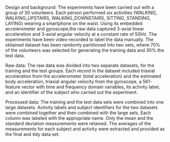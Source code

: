 Design and background: The experiments have been carried out with a group of 30 volunteers. Each person performed six activities (WALKING, WALKING_UPSTAIRS, WALKING_DOWNSTAIRS, SITTING, STANDING, LAYING) wearing a smartphone on the waist. Using its embedded accelerometer and gyroscope,the raw data captured 3-axial linear acceleration and 3-axial angular velocity at a constant rate of 50Hz. The experiments have been video-recorded to label the data manually. The obtained dataset has been randomly partitioned into two sets, where 70% of the volunteers was selected for generating the training data and 30% the test data. 

Raw data: The raw data was divided into two separate datasets, for the training and the test groups. Each record in the dataset included triaxial acceleration from the accelerometer (total acceleration) and the estimated body acceleration, triaxial angular velocity from the gyroscope, a 561-feature vector with time and frequency domain variables, its activity label, and an identifier of the subject who carried out the experiment.

Processed data: The training and the test data sets were combined into one large datasets. Activity labels and subject identifiers for the two datasets were combined together and then combined with the large sets. Each column was labeled with the appropriate name. Only the mean and the standard deviation measurements were retained. The averages of the measurements for each subject and activity were extracted and provided as the final and tidy data set.
